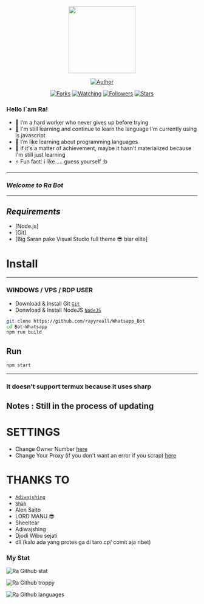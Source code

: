 ﻿﻿<p align="center">
<img src="https://i.ibb.co/cwKfKsv/IMG-20210519-202626.jpg" width="176" height="176"/>
</p>
<p align="center">
<a href="https://github.com/rayyreall"><img title="Author" src="https://img.shields.io/badge/Author-rayyreall-red.svg?style=for-the-badge&logo=github"></a>
</p>
<p align="center">
<a href="https://github.com/rayyreall/Bot-Whatsapp/network/members"><img title="Forks" src="https://img.shields.io/github/forks/rayyreall/Bot-Whatsapp?color=red&style=flat-square"></a>
<a href="https://github.com/rayyreall/Bot-Whatsapp/watchers"><img title="Watching" src="https://img.shields.io/github/watchers/rayyreall/Bot-Whatsapp?label=Watchers&color=blue&style=flat-square"></a>
<a href="https://github.com/rayyreall/Bot-Whatsapp"><img title="Followers" src="https://img.shields.io/github/followers/rayyreall?color=blue&style=flat-square"></a>
<a href="https://github.com/rayyreall/Bot-Whatsapp/stargazers/"><img title="Stars" src="https://img.shields.io/github/stars/rayyreall/Bot-Whatsapp?color=red&style=flat-square"></a>
</p>

### Hello I`am Ra!
- 🔭 I’m a hard worker who never gives up before trying
- 🌱 I'm still learning and continue to learn the language I'm currently using is javascript
- 👯 I’m like learning about programming languages
- 🥅 if it's a matter of achievement, maybe it hasn't materialized because I'm still just learning
- ⚡ Fun fact: i like .... guess yourself :b

---

### *_Welcome to Ra Bot_*

---


## *_Requirements_*

* [Node.js]
* [Git]
* [Big Saran pake Visual Studio full theme 😎 biar elite]

# Install

---
### WINDOWS / VPS / RDP USER
* Download & Install Git [`Git`](https://git-scm.com/downloads)
* Donwload & Install NodeJS [`NodeJS`](https://nodejs.org/en/download)

```bash
git clone https://github.com/rayyreall/Whatsapp_Bot
cd Bot-Whatsapp
npm run build
```

## Run

```bash
npm start
```

---

### It doesn't support termux because it uses sharp

Notes : 
Still in the process of updating
---


# SETTINGS
- Change Owner Number [here](https://github.com/rayyreall/Bot-Whatsapp/blob/master/.env)
- Change Your Proxy (if you don't want an error if you scrap) [here](https://github.com/rayyreall/Bot-Whatsapp/blob/master/app.json)


# THANKS TO
- [`Adiwajshing`](https://github.com/adiwajshing)
- [`Shah`](https://github.com/smashah)
- Alen Saito
- LORD MANU 😎
- Sheeltear
- Adiwajshing
- Djodi Wibu sejati
- dll (kalo ada yang protes ga di taro cp/ comit aja ribet)


### My Stat
![Ra Github stat](https://github-readme-stats.vercel.app/api?username=rayyreall&theme=midnight-purple&show_icons=true) 

![Ra Github troppy](https://github-profile-trophy.vercel.app/?username=ryo-ma&theme=monokai)

![Ra Github languages](https://github-readme-stats.vercel.app/api/top-langs/?username=rayyreall&theme=tokyonight)
